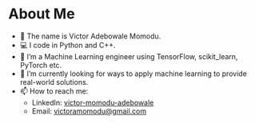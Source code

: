 # About Me

- 👋 The name is Victor Adebowale Momodu.
- 💻 I code in Python and C++.
- 👀 I’m a Machine Learning engineer using TensorFlow, scikit_learn, PyTorch etc.
- 🌱 I’m currently looking for ways to apply machine learning to provide real-world solutions.
- 📫 How to reach me:
  - LinkedIn: [victor-momodu-adebowale](https://linkedin.com/in/victor-momodu-adebowale)
  - Email: victoramomodu@gmail.com
              
